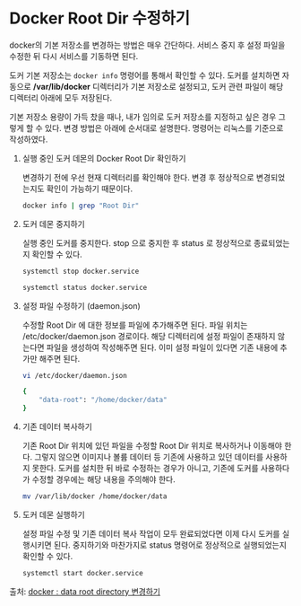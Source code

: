 # Docker Root Dir 수정하기

docker의 기본 저장소를 변경하는 방법은 매우 간단하다. 서비스 중지 후 설정 파일을 수정한 뒤 다시 서비스를 기동하면 된다.

도커 기본 저장소는 `docker info` 명령어를 통해서 확인할 수 있다. 도커를 설치하면 자동으로 **/var/lib/docker** 디렉터리가 기본 저장소로 설정되고, 도커 관련 파일이 해당 디렉터리 아래에 모두 저장된다. 

기본 저장소 용량이 가득 찼을 때나, 내가 임의로 도커 저장소를 지정하고 싶은 경우 그렇게 할 수 있다. 변경 방법은 아래에 순서대로 설명한다. 명령어는 리눅스를 기준으로 작성하였다.

1. 실행 중인 도커 데몬의 Docker Root Dir 확인하기
    
    변경하기 전에 우선 현재 디렉터리를 확인해야 한다. 변경 후 정상적으로 변경되었는지도 확인이 가능하기 때문이다.
    
    ```bash
    docker info | grep "Root Dir"
    ```
    
2. 도커 데몬 중지하기
    
    실행 중인 도커를 중지한다. stop 으로 중지한 후 status 로 정상적으로 종료되었는지 확인할 수 있다.
    
    ```bash
    systemctl stop docker.service
    ```
    
    ```bash
    systemctl status docker.service
    ```
    
3. 설정 파일 수정하기 (daemon.json)
    
    수정할 Root Dir 에 대한 정보를 파일에 추가해주면 된다. 파일 위치는 /etc/docker/daemon.json 경로이다. 해당 디렉터리에 설정 파일이 존재하지 않는다면 파일을 생성하여 작성해주면 된다. 이미 설정 파일이 있다면 기존 내용에 추가만 해주면 된다.
    
    ```bash
    vi /etc/docker/daemon.json
    ```
    
    ```bash
    {
        "data-root": "/home/docker/data"
    }
    ```
    
4. 기존 데이터 복사하기
    
    기존 Root Dir 위치에 있던 파일을 수정할 Root Dir 위치로 복사하거나 이동해야 한다. 그렇지 않으면 이미지나 볼륨 데이터 등 기존에 사용하고 있던 데이터를 사용하지 못한다. 도커를 설치한 뒤 바로 수정하는 경우가 아니고, 기존에 도커를 사용하다가 수정할 경우에는 해당 내용을 주의해야 한다.
    
    ```bash
    mv /var/lib/docker /home/docker/data
    ```
    
5. 도커 데몬 실행하기
    
    설정 파일 수정 및 기존 데이터 복사 작업이 모두 완료되었다면 이제 다시 도커를 실행시키면 된다. 중지하기와 마찬가지로 status 명령어로 정상적으로 실행되었는지 확인할 수 있다.
    
    ```bash
    systemctl start docker.service
    ```
    

출처: [docker : data root directory 변경하기](https://jinane.tistory.com/45)
